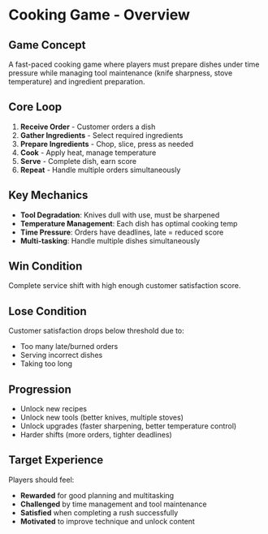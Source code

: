 # Cooking Game - Overview

## Game Concept

A fast-paced cooking game where players must prepare dishes under time pressure while managing tool maintenance (knife sharpness, stove temperature) and ingredient preparation.

## Core Loop

1. **Receive Order** - Customer orders a dish
2. **Gather Ingredients** - Select required ingredients
3. **Prepare Ingredients** - Chop, slice, press as needed
4. **Cook** - Apply heat, manage temperature
5. **Serve** - Complete dish, earn score
6. **Repeat** - Handle multiple orders simultaneously

## Key Mechanics

- **Tool Degradation**: Knives dull with use, must be sharpened
- **Temperature Management**: Each dish has optimal cooking temp
- **Time Pressure**: Orders have deadlines, late = reduced score
- **Multi-tasking**: Handle multiple dishes simultaneously

## Win Condition

Complete service shift with high enough customer satisfaction score.

## Lose Condition

Customer satisfaction drops below threshold due to:
- Too many late/burned orders
- Serving incorrect dishes
- Taking too long

## Progression

- Unlock new recipes
- Unlock new tools (better knives, multiple stoves)
- Unlock upgrades (faster sharpening, better temperature control)
- Harder shifts (more orders, tighter deadlines)

## Target Experience

Players should feel:
- **Rewarded** for good planning and multitasking
- **Challenged** by time management and tool maintenance
- **Satisfied** when completing a rush successfully
- **Motivated** to improve technique and unlock content
